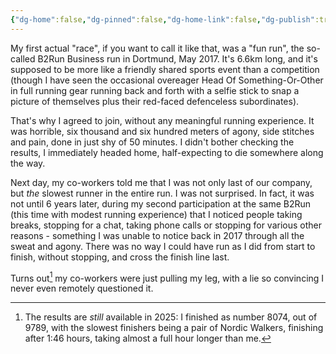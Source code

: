 ```yaml
---
{"dg-home":false,"dg-pinned":false,"dg-home-link":false,"dg-publish":true,"created-date":"2025-05-04T20:48:28","updated-date":"2025-05-05T17:44:22","type":"other","disabled rules":["header-increment","yaml-title","yaml-title-alias","file-name-heading"],"title":"My first Race","tags":["running"],"dg-path":"My first Race.md","permalink":"/my-first-race/","dgPassFrontmatter":true,"created":"2025-05-04T20:48:28","updated":"2025-05-05T17:44:22"}
---
```




My first actual "race", if you want to call it like that, was a "fun run", the so-called B2Run Business run in Dortmund, May 2017. It's 6.6km long, and it's supposed to be more like a friendly shared sports event than a competition (though I have seen the occasional overeager Head Of Something-Or-Other in full running gear running back and forth with a selfie stick to snap a picture of themselves plus their red-faced defenceless subordinates).

That's why I agreed to join, without any meaningful running experience.
It was horrible, six thousand and six hundred meters of agony, side stitches and pain, done in just shy of 50 minutes. I didn't bother checking the results, I immediately headed home, half-expecting to die somewhere along the way.

Next day, my co-workers told me that I was not only last of our company, but _the_ slowest runner in the entire run. I was not surprised. In fact, it was not until 6 years later, during my second participation at the same B2Run (this time with modest running experience) that I noticed people taking breaks, stopping for a chat, taking phone calls or stopping for various other reasons - something I was unable to notice back in 2017 through all the sweat and agony. There was no way I could have run as I did from start to finish, without stopping, and cross the finish line last.

Turns out[^1] my co-workers were just pulling my leg, with a lie so convincing I never even remotely questioned it.



[^1]: The results are _still_ available in 2025: I finished as number 8074, out of 9789, with the slowest finishers being a pair of Nordic Walkers, finishing after 1:46 hours, taking almost a full hour longer than me.
